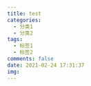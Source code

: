 ```yaml
---
title: test
categories:
  - 分类1
  - 分类2
tags:
  - 标签1
  - 标签2
comments: false
date: 2021-02-24 17:31:37
img:
---
```

